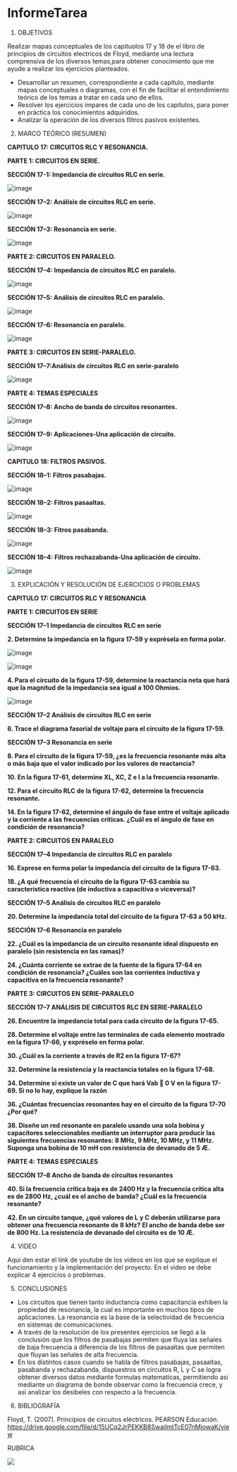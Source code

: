 # InformeTarea


1. OBJETIVOS

Realizar mapas conceptuales de los capituolos 17 y 18 de el libro de principios de circuitos electricos de Floyd, mediante una lectura comprensiva de los diversos temas,para obtener conocimiento que me ayude a realizar los ejercicios planteados.

* Desarrollar un resumen, correspondiente a cada capítulo, mediante mapas conceptuales o diagramas, con el fin de facilitar el entendimiento teórico de los temas a tratar en cada uno de ellos.
* Resolver los ejercicios impares de cada uno de los capítulos, para poner en práctica los conocimientos adquiridos.
* Analizar la operación de los diversos filtros pasivos existentes.

2. MARCO TEÓRICO (RESUMEN)

**CAPITULO 17: CIRCUITOS RLC Y RESONANCIA.**

**PARTE 1: CIRCUITOS EN SERIE.**

**SECCIÓN 17-1: Impedancia de circuitos RLC en serie.**

![image](https://user-images.githubusercontent.com/105570939/184456839-e05294c3-4a3f-45bf-b69d-b0b02d272d26.png)

**SECCIÓN 17–2: Análisis de circuitos RLC en serie.**

![image](https://user-images.githubusercontent.com/105570939/184456888-af77e168-9e13-455c-b8ef-e7865d9cda92.png)

**SECCIÓN 17–3: Resonancia en serie.**

![image](https://user-images.githubusercontent.com/105570939/184456926-4d0a1de1-0405-4023-b040-176ec3e66b0b.png)

**PARTE 2: CIRCUITOS EN PARALELO.**

**SECCIÓN 17–4: Impedancia de circuitos RLC en paralelo.**

![image](https://user-images.githubusercontent.com/105570939/184457274-b9b96dfe-5a38-4404-9fb8-83a4bc036809.png)

**SECCIÓN 17–5: Análisis de circuitos RLC en paralelo.**

![image](https://user-images.githubusercontent.com/105570939/184457290-9097987a-0344-4378-a4aa-b82047450327.png)

**SECCIÓN 17–6: Resonancia en paralelo.**

![image](https://user-images.githubusercontent.com/105570939/184457461-7e062dfc-b671-469a-a8d5-f8df4d709ee6.png)

**PARTE 3: CIRCUITOS EN SERIE-PARALELO.**

**SECCIÓN 17–7:Análisis de circuitos RLC en serie-paralelo**

![image](https://user-images.githubusercontent.com/105570939/184457495-7b0ff5b5-27d3-426e-b086-506987c12076.png)

**PARTE 4: TEMAS ESPECIALES**

**SECCIÓN 17–8: Ancho de banda de circuitos resonantes.**

![image](https://user-images.githubusercontent.com/105570939/184457917-2dd0c3a0-cdc8-423e-9043-9c37ce73934a.png)

**SECCIÓN 17–9: Aplicaciones-Una aplicación de circuito.**

![image](https://user-images.githubusercontent.com/105570939/184457943-bf72bd7e-387f-4ac6-8077-b84467a5e1d9.png)

**CAPITULO 18: FILTROS PASIVOS.**

**SECCIÓN 18–1: Filtros pasabajas.**

![image](https://user-images.githubusercontent.com/105570939/184458350-1776b33a-d151-4adc-b274-01b572b77243.png)

**SECCIÓN 18–2: Filtros pasaaltas.**

![image](https://user-images.githubusercontent.com/105570939/184459130-e2106413-d5ff-4b35-b2bd-b9886d8f6512.png)

**SECCIÓN 18–3: Fitros pasabanda.**

![image](https://user-images.githubusercontent.com/105570939/184459141-28edab79-eb6b-4de4-936e-0f63fae91fe9.png)

**SECCIÓN 18–4: Filtros rechazabanda-Una aplicación de circuito.**

![image](https://user-images.githubusercontent.com/105570939/184459348-f111d026-424e-40b4-8893-1e31114d1d19.png)

3. EXPLICACIÓN Y RESOLUCIÓN DE EJERCICIOS O PROBLEMAS

**CAPITULO 17: CIRCUITOS RLC Y RESONANCIA**

**PARTE 1: CIRCUITOS EN SERIE**

**SECCIÓN 17–1 Impedancia de circuitos RLC en serie**

**2. Determine la impedancia en la figura 17-59 y exprésela en forma polar.**

![image](https://user-images.githubusercontent.com/105570939/187310251-eb29189e-9329-4d6a-ae55-4ec4d67881b6.png)

![image](https://user-images.githubusercontent.com/105570939/187310283-bb9d1a96-55af-46c6-a9e5-45508582a1bc.png)

**4. Para el circuito de la figura 17-59, determine la reactancia neta que hará que la magnitud de la impedancia sea igual a 100 Ohmios.**

![image](https://user-images.githubusercontent.com/105570939/187310251-eb29189e-9329-4d6a-ae55-4ec4d67881b6.png)

**SECCIÓN 17–2 Análisis de circuitos RLC en serie**

**6. Trace el diagrama fasorial de voltaje para el circuito de la figura 17-59.**


**SECCIÓN 17–3 Resonancia en serie**

**8. Para el circuito de la figura 17-59, ¿es la frecuencia resonante más alta o más baja que el valor indicado por los valores de reactancia?**


**10. En la figura 17-61, determine XL, XC, Z e I a la frecuencia resonante.**


**12. Para el circuito RLC de la figura 17-62, determine la frecuencia resonante.**


**14. En la figura 17-62, determine el ángulo de fase entre el voltaje aplicado y la corriente a las frecuencias críticas. ¿Cuál es el ángulo de fase en condición de resonancia?**


**PARTE 2: CIRCUITOS EN PARALELO**

**SECCIÓN 17–4 Impedancia de circuitos RLC en paralelo**

**16. Exprese en forma polar la impedancia del circuito de la figura 17-63.**


**18. ¿A qué frecuencia el circuito de la figura 17-63 cambia su característica reactiva (de inductiva a capacitiva o viceversa)?**


**SECCIÓN 17–5 Análisis de circuitos RLC en paralelo**

**20. Determine la impedancia total del circuito de la figura 17-63 a 50 kHz.**



**SECCIÓN 17–6 Resonancia en paralelo**

**22. ¿Cuál es la impedancia de un circuito resonante ideal dispuesto en paralelo (sin resistencia en las ramas)?**



**24. ¿Cuánta corriente se extrae de la fuente de la figura 17-64 en condición de resonancia? ¿Cuáles son las corrientes inductiva y capacitiva en la frecuencia resonante?**


**PARTE 3: CIRCUITOS EN SERIE-PARALELO**

**SECCIÓN 17–7 ANÁLISIS DE CIRCUITOS RLC EN SERIE-PARALELO**

**26. Encuentre la impedancia total para cada circuito de la figura 17-65.**


**28. Determine el voltaje entre las terminales de cada elemento mostrado en la figura 17-66, y expréselo en forma polar.**


**30. ¿Cuál es la corriente a través de R2 en la figura 17-67?**


**32. Determine la resistencia y la reactancia totales en la figura 17-68.**


**34. Determine si existe un valor de C que hará Vab  0 V en la figura 17-69. Si no lo hay, explique la razón**


**36. ¿Cuántas frecuencias resonantes hay en el circuito de la figura 17-70 ¿Por qué?**



**38. Diseñe un red resonante en paralelo usando una sola bobina y capacitores seleccionables mediante un interruptor para producir las siguientes frecuencias resonantes: 8 MHz, 9 MHz, 10 MHz, y 11 MHz. Suponga una bobina de 10 mH con resistencia de devanado de 5 Æ.**



**PARTE 4: TEMAS ESPECIALES**

**SECCIÓN 17–8 Ancho de banda de circuitos resonantes**

**40. Si la frecuencia crítica baja es de 2400 Hz y la frecuencia crítica alta es de 2800 Hz, ¿cuál es el ancho de banda? ¿Cuál es la frecuencia resonante?**


**42. En un circuito tanque, ¿qué valores de L y C deberán utilizarse para obtener una frecuencia resonante
de 8 kHz? El ancho de banda debe ser de 800 Hz. La resistencia de devanado del circuito es de 10 Æ.**




4. VIDEO

Aqui den estar el link de youtube de los videos en los que se explique el funcionamiento y la implementación del proyecto.
En el video se debe explicar 4 ejercicios o problemas.


5. CONCLUSIONES

* Los circuitos que tienen tanto inductancia como capacitancia exhiben la propiedad de resonancia, la cual es importante en muchos tipos de aplicaciones. La resonancia es la base de la selectividad de frecuencia en sistemas de comunicaciones.
* A través de la resolución de los presentes ejercicios se llegó a la conclusión que los filtros de pasabajas permiten que fluya las señales de baja frecuencia a diferencia de los filtros de pasaaltas que permiten que fluyan las señales de alta frecuencia.
* En los distintos casos cuando se habla de filtros pasabajas, pasaaltas, pasabanda y rechazabanda, dispuestros en circuitos R, L y C se logra obtener diversos datos mediante formulas matematicas, permitiendo asi mediante un diagrama de bonde observar como la frecuencia crece, y asi analizar los desibeles con respecto a la frecuencia.

6. BIBLIOGRAFÍA

Floyd, T. (2007). Principios de circuitos eléctricos. PEARSON Educación. https://drive.google.com/file/d/15UCq2JrPEKKB8SwajlmtTcE07nMiowaK/view

RUBRICA

![](https://github.com/doalulema/InformeTarea/blob/main/Tarea.png)
